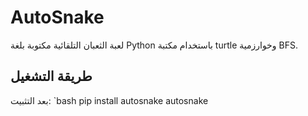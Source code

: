 # AutoSnake

لعبة الثعبان التلقائية مكتوبة بلغة Python باستخدام مكتبة turtle وخوارزمية BFS.

## طريقة التشغيل
بعد التثبيت:
`bash
pip install autosnake
autosnake
